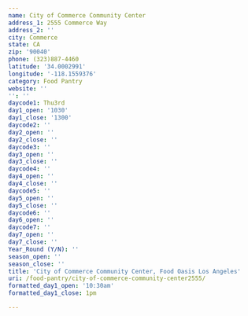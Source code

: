 ```yaml
---
name: City of Commerce Community Center
address_1: 2555 Commerce Way
address_2: ''
city: Commerce
state: CA
zip: '90040'
phone: (323)887-4460
latitude: '34.0002991'
longitude: '-118.1559376'
category: Food Pantry
website: ''
'': ''
daycode1: Thu3rd
day1_open: '1030'
day1_close: '1300'
daycode2: ''
day2_open: ''
day2_close: ''
daycode3: ''
day3_open: ''
day3_close: ''
daycode4: ''
day4_open: ''
day4_close: ''
daycode5: ''
day5_open: ''
day5_close: ''
daycode6: ''
day6_open: ''
daycode7: ''
day7_open: ''
day7_close: ''
Year_Round (Y/N): ''
season_open: ''
season_close: ''
title: 'City of Commerce Community Center, Food Oasis Los Angeles'
uri: /food-pantry/city-of-commerce-community-center2555/
formatted_day1_open: '10:30am'
formatted_day1_close: 1pm

---
```

